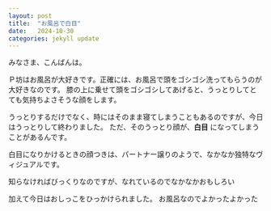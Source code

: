 ```yaml
---
layout: post
title:  "お風呂で白目"
date:   2024-10-30
categories: jekyll update
---
```


みなさま、こんばんは。

Ｐ坊はお風呂が大好きです。正確には、お風呂で頭をゴシゴシ洗ってもらうのが大好きなのです。
膝の上に乗せて頭をゴシゴシしてあげると、うっとりしてとても気持ちよさそうな顔をします。

うっとりするだけでなく、時にはそのまま寝てしまうこともあるのですが、今日はうっとりして終わりました。
ただ、そのうっとり顔が、**白目** になってしまうことがあるんです。

白目になりかけるときの顔つきは、パートナー譲りのようで、なかなか独特なヴィジュアルです。

知らなければびっくりなのですが、なれているのでなかなかおもしろい

加えて今日はおしっこをひっかけられました。
お風呂なのでよかったよかった